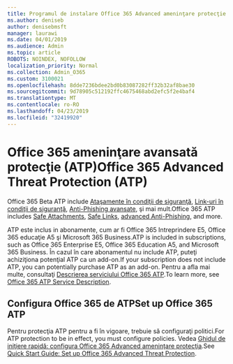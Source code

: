```yaml
---
title: Programul de instalare Office 365 Advanced ameninţare protecţie (ATP)
ms.author: deniseb
author: denisebmsft
manager: laurawi
ms.date: 04/01/2019
ms.audience: Admin
ms.topic: article
ROBOTS: NOINDEX, NOFOLLOW
localization_priority: Normal
ms.collection: Admin_O365
ms.custom: 3100021
ms.openlocfilehash: 8dde7236bdee2bd0b83087282ff32b32af8bae30
ms.sourcegitcommit: 9d78905c512192ffc4675468abd2efc5f2e4baf4
ms.translationtype: MT
ms.contentlocale: ro-RO
ms.lasthandoff: 04/23/2019
ms.locfileid: "32419920"
---
```

# <a name="office-365-advanced-threat-protection-atp"></a><span data-ttu-id="0b7cb-102">Office 365 ameninţare avansată protecţie (ATP)</span><span class="sxs-lookup"><span data-stu-id="0b7cb-102">Office 365 Advanced Threat Protection (ATP)</span></span>

<span data-ttu-id="0b7cb-103">Office 365 Beta ATP include [Ataşamente în condiţii de siguranţă](https://docs.microsoft.com/office365/securitycompliance/atp-safe-attachments), [Link-uri în condiţii de siguranţă](https://docs.microsoft.com/office365/securitycompliance/atp-safe-links), [Anti-Phishing avansate](https://docs.microsoft.com/office365/securitycompliance/atp-anti-phishing), şi mai mult.</span><span class="sxs-lookup"><span data-stu-id="0b7cb-103">Office 365 ATP includes [Safe Attachments](https://docs.microsoft.com/office365/securitycompliance/atp-safe-attachments), [Safe Links](https://docs.microsoft.com/office365/securitycompliance/atp-safe-links), [advanced Anti-Phishing](https://docs.microsoft.com/office365/securitycompliance/atp-anti-phishing), and more.</span></span> 

<span data-ttu-id="0b7cb-104">ATP este inclus in abonamente, cum ar fi Office 365 Intreprindere E5, Office 365 educaţie A5 şi Microsoft 365 Business.</span><span class="sxs-lookup"><span data-stu-id="0b7cb-104">ATP is included in subscriptions, such as Office 365 Enterprise E5, Office 365 Education A5, and Microsoft 365 Business.</span></span> <span data-ttu-id="0b7cb-105">În cazul în care abonamentul nu include ATP, puteţi achiziţiona potenţial ATP ca un add-on.</span><span class="sxs-lookup"><span data-stu-id="0b7cb-105">If your subscription does not include ATP, you can potentially purchase ATP as an add-on.</span></span> <span data-ttu-id="0b7cb-106">Pentru a afla mai multe, consultaţi [Descrierea serviciului Office 365 ATP](https://docs.microsoft.com/office365/servicedescriptions/office-365-advanced-threat-protection-service-description).</span><span class="sxs-lookup"><span data-stu-id="0b7cb-106">To learn more, see [Office 365 ATP Service Description](https://docs.microsoft.com/office365/servicedescriptions/office-365-advanced-threat-protection-service-description).</span></span>

## <a name="set-up-office-365-atp"></a><span data-ttu-id="0b7cb-107">Configura Office 365 de ATP</span><span class="sxs-lookup"><span data-stu-id="0b7cb-107">Set up Office 365 ATP</span></span>

<span data-ttu-id="0b7cb-108">Pentru protecţia ATP pentru a fi în vigoare, trebuie să configuraţi politici.</span><span class="sxs-lookup"><span data-stu-id="0b7cb-108">For ATP protection to be in effect, you must configure policies.</span></span> <span data-ttu-id="0b7cb-109">Vedea [Ghidul de iniţiere rapidă: configura Office 365 Advanced ameninţare protecţia](https://docs.microsoft.com/office365/securitycompliance/checklist-atp-setup).</span><span class="sxs-lookup"><span data-stu-id="0b7cb-109">See [Quick Start Guide: Set up Office 365 Advanced Threat Protection](https://docs.microsoft.com/office365/securitycompliance/checklist-atp-setup).</span></span>


